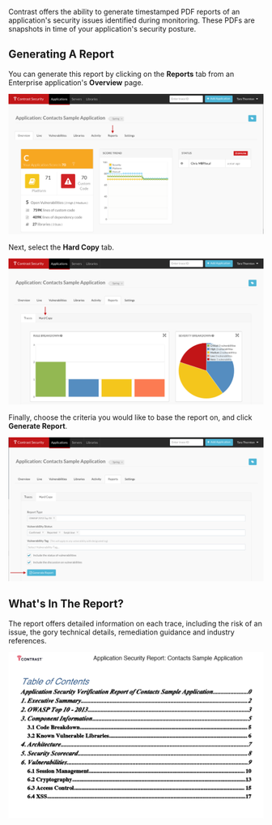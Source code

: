 <!--
title: "Vulnerability PDF Report"
description: "Overview of vulnerability PDF reports"
tags: "TeamServer application vulnerability PDF report"
-->

Contrast offers the ability to generate timestamped PDF reports of an application's security issues identified during monitoring. These PDFs are snapshots in time of your application's security posture.

## Generating A Report

You can generate this report by clicking on the **Reports** tab from an Enterprise application's **Overview** page.

<a href="assets/images/vulnpdfreport1.png" rel="lightbox" title="Application Overview Page"><img class="thumbnail" src="assets/images/vulnpdfreport1.png"/></a>

Next, select the **Hard Copy** tab.

<a href="assets/images/vulnpdfreport2.png" rel="lightbox" title="General Settings Tab"><img class="thumbnail" src="assets/images/vulnpdfreport2.png"/></a>

Finally, choose the criteria you would like to base the report on, and click **Generate Report**.

<a href="assets/images/vulnpdfreport3.png" rel="lightbox" title="General Settings Tab"><img class="thumbnail" src="assets/images/vulnpdfreport3.png"/></a>

## What's In The Report?

The report offers detailed information on each trace, including the risk of an issue, the gory technical details, remediation guidance and industry references.

<a href="assets/images/vulnpdfreport4.png" rel="lightbox" title="General Settings Tab"><img class="thumbnail" src="assets/images/vulnpdfreport4.png"/></a>
